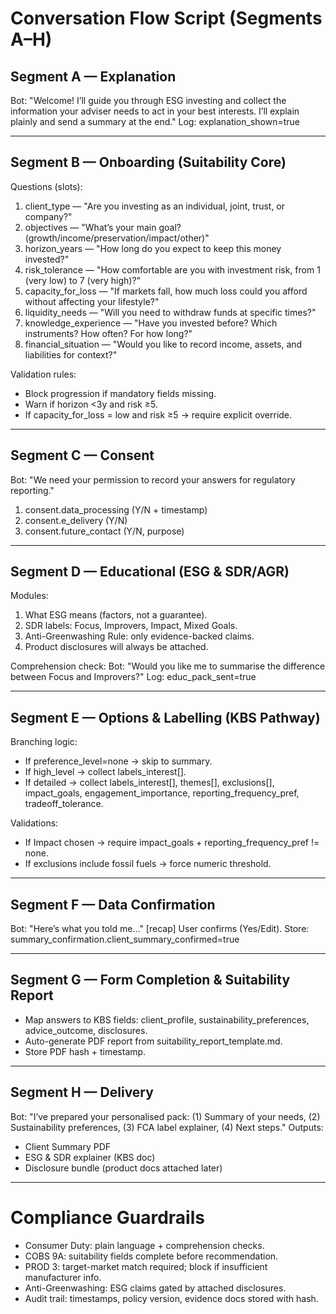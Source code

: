 # Conversation Flow Script (Segments A–H)

## Segment A — Explanation
Bot: "Welcome! I’ll guide you through ESG investing and collect the information your adviser needs to act in your best interests. I’ll explain plainly and send a summary at the end."
Log: explanation_shown=true

---

## Segment B — Onboarding (Suitability Core)
Questions (slots):
1. client_type — "Are you investing as an individual, joint, trust, or company?"
2. objectives — "What’s your main goal? (growth/income/preservation/impact/other)"
3. horizon_years — "How long do you expect to keep this money invested?"
4. risk_tolerance — "How comfortable are you with investment risk, from 1 (very low) to 7 (very high)?"
5. capacity_for_loss — "If markets fall, how much loss could you afford without affecting your lifestyle?"
6. liquidity_needs — "Will you need to withdraw funds at specific times?"
7. knowledge_experience — "Have you invested before? Which instruments? How often? For how long?"
8. financial_situation — "Would you like to record income, assets, and liabilities for context?"

Validation rules:
- Block progression if mandatory fields missing.
- Warn if horizon <3y and risk ≥5.
- If capacity_for_loss = low and risk ≥5 → require explicit override.

---

## Segment C — Consent
Bot: "We need your permission to record your answers for regulatory reporting."
1. consent.data_processing (Y/N + timestamp)
2. consent.e_delivery (Y/N)
3. consent.future_contact (Y/N, purpose)

---

## Segment D — Educational (ESG & SDR/AGR)
Modules:
1. What ESG means (factors, not a guarantee).
2. SDR labels: Focus, Improvers, Impact, Mixed Goals.
3. Anti-Greenwashing Rule: only evidence-backed claims.
4. Product disclosures will always be attached.

Comprehension check:
Bot: "Would you like me to summarise the difference between Focus and Improvers?"
Log: educ_pack_sent=true

---

## Segment E — Options & Labelling (KBS Pathway)
Branching logic:
- If preference_level=none → skip to summary.
- If high_level → collect labels_interest[].
- If detailed → collect labels_interest[], themes[], exclusions[], impact_goals, engagement_importance, reporting_frequency_pref, tradeoff_tolerance.

Validations:
- If Impact chosen → require impact_goals + reporting_frequency_pref != none.
- If exclusions include fossil fuels → force numeric threshold.

---

## Segment F — Data Confirmation
Bot: "Here’s what you told me..." [recap]
User confirms (Yes/Edit).
Store: summary_confirmation.client_summary_confirmed=true

---

## Segment G — Form Completion & Suitability Report
- Map answers to KBS fields: client_profile, sustainability_preferences, advice_outcome, disclosures.
- Auto-generate PDF report from suitability_report_template.md.
- Store PDF hash + timestamp.

---

## Segment H — Delivery
Bot: "I’ve prepared your personalised pack: (1) Summary of your needs, (2) Sustainability preferences, (3) FCA label explainer, (4) Next steps."
Outputs:
- Client Summary PDF
- ESG & SDR explainer (KBS doc)
- Disclosure bundle (product docs attached later)

---

# Compliance Guardrails
- Consumer Duty: plain language + comprehension checks.
- COBS 9A: suitability fields complete before recommendation.
- PROD 3: target-market match required; block if insufficient manufacturer info.
- Anti-Greenwashing: ESG claims gated by attached disclosures.
- Audit trail: timestamps, policy version, evidence docs stored with hash.
